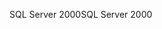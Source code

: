 <span data-ttu-id="91d6d-101">SQL Server 2000</span><span class="sxs-lookup"><span data-stu-id="91d6d-101">SQL Server 2000</span></span>